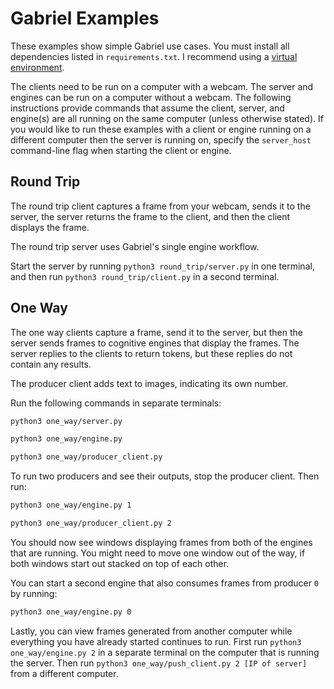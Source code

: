 # Gabriel Examples

These examples show simple Gabriel use cases. You must install all dependencies
listed in `requirements.txt`. I recommend using a
[virtual environment](https://packaging.python.org/guides/installing-using-pip-and-virtual-environments/).

The clients need to be run on a computer with a webcam. The server and engines
can be run on a computer without a webcam. The following instructions provide
commands that assume the client, server, and engine(s) are all running on the
same computer
(unless otherwise stated). If you would like to run these examples with a
client or engine running on a different computer then the server is running on,
specify the `server_host` command-line flag when starting the client or engine.

## Round Trip

The round trip client captures a frame from your webcam, sends it to the server,
the server returns the frame to the client, and then the client displays the
frame.

The round trip server uses Gabriel's single engine workflow.

Start the server by running `python3 round_trip/server.py` in one terminal, and
then run `python3 round_trip/client.py` in a second terminal.

## One Way

The one way clients capture a frame, send it to the server, but then the server
sends frames to cognitive engines that display the frames. The server replies
to the clients to return tokens, but these replies do not contain any results.

The producer client adds text to images, indicating its own number.

Run the following commands in separate terminals:

```bash
python3 one_way/server.py
```

```bash
python3 one_way/engine.py
```

```bash
python3 one_way/producer_client.py
```

To run two producers and see their outputs, stop the producer client. Then run:

```bash
python3 one_way/engine.py 1
```

```bash
python3 one_way/producer_client.py 2
```

You should now see windows displaying frames from both of the engines that are
running. You might need to move one window out of the way, if both windows start
out stacked on top of each other.

You can start a second engine that also consumes frames from producer `0` by
running:


```bash
python3 one_way/engine.py 0
```

Lastly, you can view frames generated from another computer while everything you
have already started continues to run. First run `python3 one_way/engine.py 2`
in a separate terminal on the computer that is running the server. Then run
`python3 one_way/push_client.py 2 [IP of server]` from a different computer.

